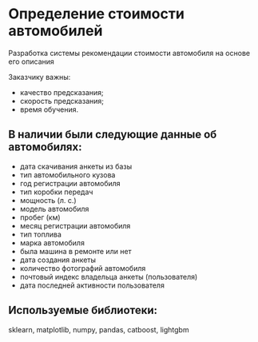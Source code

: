 
# Определение стоимости автомобилей
Разработка системы рекомендации стоимости автомобиля на основе его описания

Заказчику важны:

- качество предсказания;
- скорость предсказания;
- время обучения.

## В наличии были следующие данные об автомобилях:
- дата скачивания анкеты из базы
- тип автомобильного кузова
- год регистрации автомобиля
- тип коробки передач
- мощность (л. с.)
- модель автомобиля
- пробег (км)
- месяц регистрации автомобиля
- тип топлива
- марка автомобиля
- была машина в ремонте или нет
- дата создания анкеты
- количество фотографий автомобиля
- почтовый индекс владельца анкеты (пользователя)
- дата последней активности пользователя

## Используемые библиотеки:
sklearn, matplotlib, numpy, pandas, catboost, lightgbm
